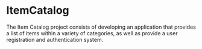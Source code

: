 # ItemCatalog
The Item Catalog project consists of developing an application that provides a list of items within a variety of categories, as well as provide a user registration and authentication system.
